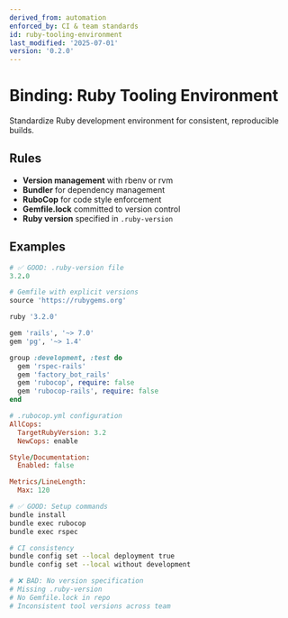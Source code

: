 ```yaml
---
derived_from: automation
enforced_by: CI & team standards
id: ruby-tooling-environment
last_modified: '2025-07-01'
version: '0.2.0'
---
```

# Binding: Ruby Tooling Environment

Standardize Ruby development environment for consistent, reproducible builds.

## Rules

- **Version management** with rbenv or rvm
- **Bundler** for dependency management
- **RuboCop** for code style enforcement
- **Gemfile.lock** committed to version control
- **Ruby version** specified in `.ruby-version`

## Examples

```ruby
# ✅ GOOD: .ruby-version file
3.2.0

# Gemfile with explicit versions
source 'https://rubygems.org'

ruby '3.2.0'

gem 'rails', '~> 7.0'
gem 'pg', '~> 1.4'

group :development, :test do
  gem 'rspec-rails'
  gem 'factory_bot_rails'
  gem 'rubocop', require: false
  gem 'rubocop-rails', require: false
end

# .rubocop.yml configuration
AllCops:
  TargetRubyVersion: 3.2
  NewCops: enable

Style/Documentation:
  Enabled: false

Metrics/LineLength:
  Max: 120
```

```bash
# ✅ GOOD: Setup commands
bundle install
bundle exec rubocop
bundle exec rspec

# CI consistency
bundle config set --local deployment true
bundle config set --local without development
```

```ruby
# ❌ BAD: No version specification
# Missing .ruby-version
# No Gemfile.lock in repo
# Inconsistent tool versions across team
```
